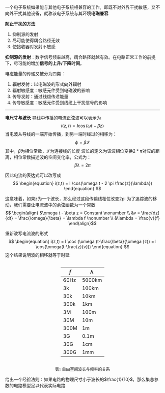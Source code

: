 <!-- 让表格居中显示的风格 -->
<style>
.center 
{
  width: auto;
  display: table;
  margin-left: auto;
  margin-right: auto;
}
</style>
一个电子系统如果能与其他电子系统相兼容的工作，即既不对外界干扰敏感，又不向外干扰其他设备，就称该电子系统与其环境**电磁兼容**

**防止干扰的方法**
1. 抑制源的发射
2. 尽可能使得耦合路径无效
3. 使接收器对发射不敏感

**抑制源的发射**：数字信号频率越高，耦合路径就越有效。在电路正常工作的前提下，尽可能的增加**信号的上升/下降时间**。

电磁能量的传递又被分为四类：
1. 辐射发射：以电磁波的形式向外辐射
2. 辐射敏感度：敏感元件受到电磁波的影响
3. 传导发射：通过线缆传递能量
4. 传导敏感度：敏感元件受到线缆上干扰信号的影响

---
**电尺寸与波长**
导线中传播的电流正弦波可以表示为
$$ i(z,t) = I \cos(\omega t - \beta z) $$
当电波从导线的一端开始传播，到另一端时经过的相移为：
$$ \phi = \beta \mathscr{L} $$
其中，$\beta$为相位常数，$\mathscr L$为连接线的长度
波长的定义为该波相位变换$2*\pi$对应的距离，相位常数描述波的空间变化率，公式为：
$$ \beta \lambda = 2 \pi $$

因此电流的表达式可以改写成
$$ \begin{equation}
    i(z,t) = I \cos(\omega t - 2 \pi \frac{z}{\lambda})
\end{equation} $$

这意味着，如果z为一个波长，那么经过这段传输线相位改变2pi
为了追踪波的移动，我们需要让电流波中的余弦函数为一个常数
$$ \begin{align}
    &\omega t - \beta z = Constant \nonumber \\
    &v = \frac{dz}{dt} = \frac{\omega}{\beta} = \lambda f \nonumber \\
    &\lambda = \frac{v}{f}
\end{align}$$

重新改写电流波的形式
$$ \begin{equation}
    i(z,t) = I \cos (\omega (t-\frac{\beta}{\omega }z)) = I \cos(\omega(t-\frac{z}{v}))
\end{equation} $$
这个结果说明波的相移就等于时延






<div class="center">

|$f$|$\lambda$|
|-|-|
|60Hz|5000km|
|3k|100km|
|30k|10km|
|300k|1km|
|3M|100m|
|30M|10m|
|300M|1m|
|3G|0.1m|
|30G|1cm|
|300G|1mm|

</div>
<p align="center"><font face="黑体" size=2.>表1 自由空间波长与频率的关系</font></p>


给出一个经验法则：如果电路的物理尺寸小于波长的$\frac{1}{10}$，那么集总参数的电路模型足以代表实际电路
